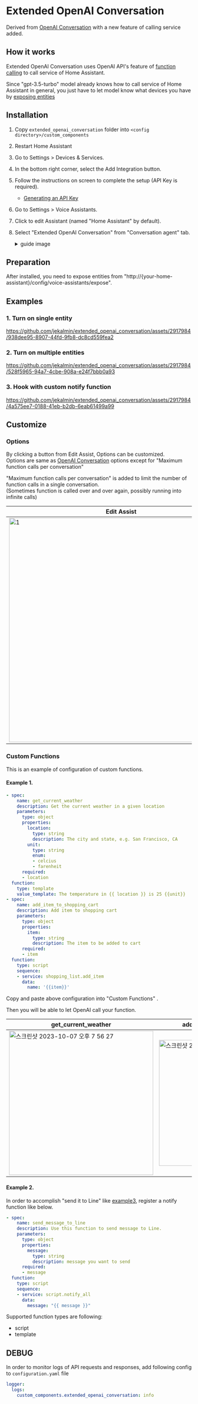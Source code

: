 # Extended OpenAI Conversation

Derived from [OpenAI Conversation](https://www.home-assistant.io/integrations/openai_conversation/) with a new feature of calling service added.


## How it works
Extended OpenAI Conversation uses OpenAI API's feature of [function calling](https://platform.openai.com/docs/guides/gpt/function-calling) to call service of Home Assistant.

Since "gpt-3.5-turbo" model already knows how to call service of Home Assistant in general, you just have to let model know what devices you have by [exposing entities](https://github.com/jekalmin/extended_openai_conversation#preparation)

## Installation
1. Copy `extended_openai_conversation` folder into `<config directory>/custom_components`
2. Restart Home Assistant
3. Go to Settings > Devices & Services.
4. In the bottom right corner, select the Add Integration button.
5. Follow the instructions on screen to complete the setup (API Key is required).
    - [Generating an API Key](https://www.home-assistant.io/integrations/openai_conversation/#generate-an-api-key)
6. Go to Settings > Voice Assistants.
7. Click to edit Assistant (named "Home Assistant" by default).
8. Select "Extended OpenAI Conversation" from "Conversation agent" tab.
    <details>

    <summary>guide image</summary>
    <img width="500" alt="스크린샷 2023-10-07 오후 6 15 29" src="https://github.com/jekalmin/extended_openai_conversation/assets/2917984/0849d241-0b82-47f6-9956-fdb82d678aca">

    </details>

## Preparation
After installed, you need to expose entities from "http://{your-home-assistant}/config/voice-assistants/expose".

## Examples
### 1. Turn on single entity
https://github.com/jekalmin/extended_openai_conversation/assets/2917984/938dee95-8907-44fd-9fb8-dc8cd559fea2

### 2. Turn on multiple entities
https://github.com/jekalmin/extended_openai_conversation/assets/2917984/528f5965-94a7-4cbe-908a-e24f7bbb0a93

### 3. Hook with custom notify function
https://github.com/jekalmin/extended_openai_conversation/assets/2917984/4a575ee7-0188-41eb-b2db-6eab61499a99


## Customize
### Options
By clicking a button from Edit Assist, Options can be customized.<br/>
Options are same as [OpenAI Conversation](https://www.home-assistant.io/integrations/openai_conversation/) options except for "Maximum function calls per conversation"

"Maximum function calls per conversation" is added to limit the number of function calls in a single conversation.<br/>
(Sometimes function is called over and over again, possibly running into infinite calls)

| Edit Assist                                                                                                                                  | Options                                                                                                                                                                       |
|----------------------------------------------------------------------------------------------------------------------------------------------|-------------------------------------------------------------------------------------------------------------------------------------------------------------------------------|
| <img width="608" alt="1" src="https://github.com/jekalmin/extended_openai_conversation/assets/2917984/bb394cd4-5790-4ac9-9311-dbcab0fcca56"> | <img width="590" alt="스크린샷 2023-10-08 오후 2 15 17" src="https://github.com/jekalmin/extended_openai_conversation/assets/2917984/2d686958-7a9a-4107-9904-eac7c2ffbbb4"> |


### Custom Functions
This is an example of configuration of custom functions.

#### Example 1.
```yaml
- spec:
    name: get_current_weather
    description: Get the current weather in a given location
    parameters:
      type: object
      properties:
        location:
          type: string
          description: The city and state, e.g. San Francisco, CA
        unit:
          type: string
          enum:
          - celcius
          - farenheit
      required:
      - location
  function:
    type: template
    value_template: The temperature in {{ location }} is 25 {{unit}}
- spec:
    name: add_item_to_shopping_cart
    description: Add item to shopping cart
    parameters:
      type: object
      properties:
        item:
          type: string
          description: The item to be added to cart
      required:
      - item
  function:
    type: script
    sequence:
    - service: shopping_list.add_item
      data:
        name: '{{item}}'
```

Copy and paste above configuration into "Custom Functions" .

Then you will be able to let OpenAI call your function.

| get_current_weather                                                                                                                                                           | add_item_to_shopping_cart                                                                                                                                                     | 
|-------------------------------------------------------------------------------------------------------------------------------------------------------------------------------|-------------------------------------------------------------------------------------------------------------------------------------------------------------------------------|
| <img width="391" alt="스크린샷 2023-10-07 오후 7 56 27" src="https://github.com/jekalmin/extended_openai_conversation/assets/2917984/05e31ea5-daab-4759-b57d-9f5be546bac8"> | <img width="341" alt="스크린샷 2023-10-07 오후 7 54 56" src="https://github.com/jekalmin/extended_openai_conversation/assets/2917984/89060728-4703-4e57-8423-354cdc47f0ee"> |

#### Example 2.

In order to accomplish "send it to Line" like [example3](https://github.com/jekalmin/extended_openai_conversation#3-hook-with-custom-notify-function), register a notify function like below.  

```yaml
- spec:
    name: send_message_to_line
    description: Use this function to send message to Line.
    parameters:
      type: object
      properties:
        message:
          type: string
          description: message you want to send
      required:
      - message
  function:
    type: script
    sequence:
    - service: script.notify_all
      data:
        message: "{{ message }}"
```

Supported function types are following:
  - script
  - template

## DEBUG
In order to monitor logs of API requests and responses, add following config to `configuration.yaml` file

```yaml
logger:
  logs:
    custom_components.extended_openai_conversation: info
```